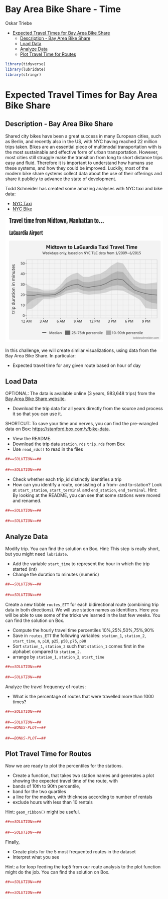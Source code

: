 Bay Area Bike Share - Time
================
Oskar Triebe

-   [Expected Travel Times for Bay Area Bike Share](#expected-travel-times-for-bay-area-bike-share)
    -   [Description - Bay Area Bike Share](#description---bay-area-bike-share)
    -   [Load Data](#load-data)
    -   [Analyze Data](#analyze-data)
    -   [Plot Travel Time for Routes](#plot-travel-time-for-routes)

``` r
library(tidyverse)
library(lubridate)
library(stringr)
```

Expected Travel Times for Bay Area Bike Share
=============================================

Description - Bay Area Bike Share
---------------------------------

Shared city bikes have been a great success in many European cities, such as Berlin, and recently also in the US, with NYC having reached 22 million trips taken. Bikes are an essential piece of multimodal transportation with is the most sustainable and effective form of urban transportation. However, most cities still struggle make the transition from long to short distance trips easy and fluid. Therefore it is important to understand how humans use these systems, and how they could be improved. Luckily, most of the modern bike share systems collect data about the use of their offerings and share it publicly to advance the state of development.

Todd Schneider has created some amazing analyses with NYC taxi and bike data:

-   [NYC Taxi](http://toddwschneider.com/posts/analyzing-1-1-billion-nyc-taxi-and-uber-trips-with-a-vengeance/)
-   [NYC Bike](http://toddwschneider.com/posts/a-tale-of-twenty-two-million-citi-bikes-analyzing-the-nyc-bike-share-system/)

![Expected Travel Times by Todd Schneider.](expected_travel_times.png)

In this challenge, we will create similar visualizations, using data from the Bay Area Bike Share. In particular:

-   Expected travel time for any given route based on hour of day

Load Data
---------

OPTIONAL: The data is available online (3 years, 983,648 trips) from the [Bay Area Bike Share website](http://www.bayareabikeshare.com/open-data).

-   Download the trip data for all years directly from the source and process it so that you can use it.

SHORTCUT: To save your time and nerves, you can find the pre-wrangled data on Box: https://stanford.box.com/v/bike-data.

-   View the README.
-   Download the trip data `station.rds` `trip.rds` from Box
-   Use `read_rds()` to read in the files

``` r
##==SOLUTION==##

##==SOLUTION==##
```

-   Check whether each trip\_id distinctly identifies a trip
-   How can you identify a route, consisting of a from- and to-station? Look at `start_station`, `start_terminal` and `end_station`, `end_terminal`. Hint: By looking at the README, you can see that some stations were moved and renamed.

``` r
##==SOLUTION==##

##==SOLUTION==##
```

Analyze Data
------------

Modify trip. You can find the solution on Box. Hint: This step is really short, but you might need `lubridate`.

-   Add the variable `start_time` to represent the hour in which the trip started (int)
-   Change the duration to minutes (numeric)

``` r
##==SOLUTION==##

##==SOLUTION==##
```

Create a new tibble `routes_ETT` for each bidirectional route (combining trip data in both directions). We will use station names as identifiers. Here you will be able to use some of the tricks we learned in the last few weeks. You can find the solution on Box.

-   Compute the hourly travel time percentiles 10%,25%,50%,75%,90%
-   Save in `routes_ETT` the following variables: `station_1`, `station_2`, `start_time`, `n`, `p10`, `p25`, `p50`, `p75`, `p90`
-   Sort `station_1`, `station_2` such that `station_1` comes first in the alphabet compared to `station_2`.
-   arrange by `station_1`, `station_2`, `start_time`

``` r
##==SOLUTION==##

##==SOLUTION==##
```

Analyze the travel frequency of routes:

-   What is the percentage of routes that were travelled more than 1000 times?

``` r
##==SOLUTION==##

##==SOLUTION==##
##==BONUS-PLOT==##

##==BONUS-PLOT==##
```

Plot Travel Time for Routes
---------------------------

Now we are ready to plot the percentiles for the stations.

-   Create a function, that takes two station names and generates a plot showing the expected travel time of the route, with
-   bands of 10th to 90th percentile,
-   band for the two quartiles
-   a line for the median, with thickness according to number of rentals
-   exclude hours with less than 10 rentals

Hint: `geom_ribbon()` might be useful.

``` r
##==SOLUTION==##

##==SOLUTION==##
```

Finally,

-   Create plots for the 5 most frequented routes in the dataset
-   Interpret what you see

Hint: a for loop feeding the top5 from our route analysis to the plot function might do the job. You can find the solution on Box.

``` r
##==SOLUTION==##

##==SOLUTION==##
```
